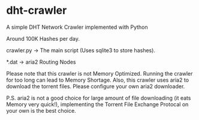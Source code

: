 # dht-crawler
A simple DHT Network Crawler implemented with Python

Around 100K Hashes per day. 

crawler.py -> The main script (Uses sqlite3 to store hashes).

*.dat -> aria2 Routing Nodes

Please note that this crawler is not Memory Optimized. Running the crawler for too long can lead to Memory Shortage. Also, this crawler uses aria2 to download the torrent files. Please configure your own aria2 downloader.

P.S. aria2 is not a good choice for large amount of file downloading (it eats Memory very quick!), implementing the Torrent File Exchange Protocal on your own is the best choice.
